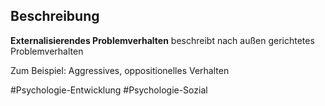 ## Beschreibung
**Externalisierendes Problemverhalten** beschreibt nach außen gerichtetes Problemverhalten

Zum Beispiel: Aggressives, oppositionelles Verhalten

#Psychologie-Entwicklung #Psychologie-Sozial 